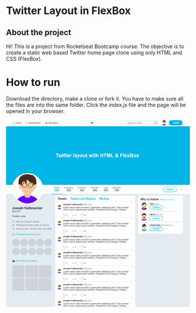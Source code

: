 # Twitter Layout in FlexBox
## About the project
Hi! This is a project from Rocketseat Bootcamp course.
The objective is to create a static web based Twitter home page clone using only HTML  and CSS (FlexBox).

# How to run

Download the directory, make a clone or fork it. You have to make sure all the files are into the same folder. Click the *index.js* file and the page will be opened in your browser.

![title](print.png)